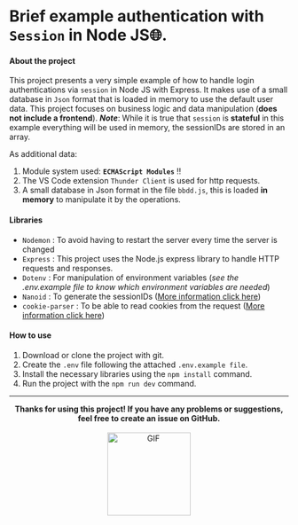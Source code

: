 # Brief example authentication with ` Session ` in Node JS🌐.

#### About the project
This project presents a very simple example of how to handle login authentications via `session` in Node JS with Express. It makes use of a small database in `Json` format that is loaded in memory to use the default user data. This project focuses on business logic and data manipulation (**does not include a frontend**). 
***Note***: While it is true that `session` is **stateful** in this example everything will be used in memory, the sessionIDs are stored in an array.

As additional data:
1. Module system used:  **` ECMAScript Modules `** ‼️
2. The VS Code extension ` Thunder Client ` is used for http requests.
3. A small database in Json format in the file `bbdd.js`, this is loaded **in memory** to manipulate it by the operations.

#### Libraries
- `Nodemon` : To avoid having to restart the server every time the server is changed 
-  `Express` : This project uses the Node.js express library to handle HTTP requests and responses.
- `Dotenv` : For manipulation of environment variables (*see the .env.example file to know which environment variables are needed*)
- `Nanoid` : To generate the sessionIDs ([More information click here](https://www.npmjs.com/package/nanoid))
- `cookie-parser` : To be able to read cookies from the request ([More information click here](https://www.npmjs.com/package/cookie-parser))

#### How to use
1. Download or clone the project with git.
2. Create the `.env` file following the attached `.env.example file`.
3. Install the necessary libraries using the `npm install` command.
4. Run the project with the `npm run dev` command.
---

  <p align="center">
    <strong>
    Thanks for using this project! If you have any problems or suggestions, feel free to create an issue on GitHub.
    </strong>
    <br>
    <br>
    <img src="https://33.media.tumblr.com/26096d682c56c950bcf9b790db418bef/tumblr_no979wnMPZ1s4e3v8o1_500.gif" width="150" alt="GIF">
  <p>


